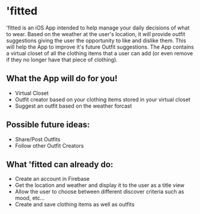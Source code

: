 # 'fitted
'fitted is an iOS App intended to help manage your daily decisions of what to wear. Based on the weather at the user's location, it will provide outfit suggestions giving the user the opportunity to like and dislike them. This will help the App to improve it's future Outfit suggestions. The App contains a virtual closet of all the clothing items that a user can add (or even remove if they no longer have that piece of clothing). 


## What the App will do for you!

- Virtual Closet 
- Outfit creator based on your clothing items stored in your virtual closet
- Suggest an outfit based on the weather forcast

## Possible future ideas:

- Share/Post Outfits
- Follow other Outfit Creators

## What 'fitted can already do:

- Create an account in Firebase
- Get the location and weather and display it to the user as a title view
- Allow the user to choose between different discover criteria such as mood, etc...
- Create and save clothing items as well as outfits
